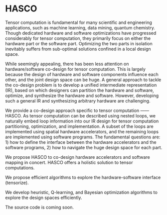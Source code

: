 # HASCO

Tensor computation is fundamental for many scientific and engineering applications, such as machine learning, data mining, quantum chemistry. Though dedicated hardware and software optimizations have progressed considerably for tensor computation, they primarily focus on either the hardware part or the software part. Optimizing the two parts in isolation inevitably suffers from sub-optimal solutions confined in a local design space. 

While seemingly appealing, there has been less attention on hardware/software co-design for tensor computation. This is largely because the design of hardware and software components influence each other, and the joint design space can be huge. A general approach to tackle the co-design problem is to develop a unified intermediate representation (IR), based on which designers can partition the hardware and software, optimize, and synthesize the hardware and software. However, developing such a general IR and synthesizing arbitrary hardware are challenging. 

We provide a co-design approach specific to tensor computation —— HASCO. As tensor computation can be described using nested loops, we naturally embed loop information into our IR design for tensor computation partitioning, optimization, and implementation. A subset of the loops are implemented using spatial hardware accelerators, and the remaining loops are implemented using software programs. The fundamental questions are: 1) how to define the interface between the hardware accelerators and the software programs, 2) how to navigate the huge design space for each part.

We propose HASCO to co-design hardware accelerators and software mapping in concert. HASCO offers a holistic solution to tensor computations.
    
We propose efficient algorithms to explore the hardware-software interface (tensorize).
    
We develop heuristic, Q-learning, and Bayesian optimization algorithms to explore the design spaces efficiently. 
    
    
The source code is coming soon.
